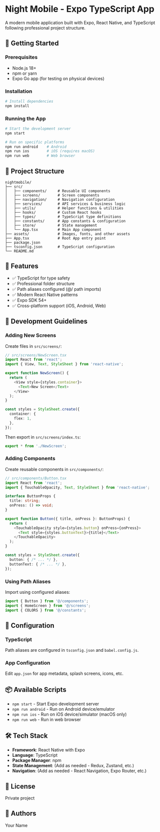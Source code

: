 # Night Mobile - Expo TypeScript App

A modern mobile application built with Expo, React Native, and TypeScript following professional project structure.

## 🚀 Getting Started

### Prerequisites

- Node.js 18+ 
- npm or yarn
- Expo Go app (for testing on physical devices)

### Installation

```bash
# Install dependencies
npm install
```

### Running the App

```bash
# Start the development server
npm start

# Run on specific platforms
npm run android    # Android
npm run ios        # iOS (requires macOS)
npm run web        # Web browser
```

## 📁 Project Structure

```
nightmobile/
├── src/
│   ├── components/     # Reusable UI components
│   ├── screens/        # Screen components
│   ├── navigation/     # Navigation configuration
│   ├── services/       # API services & business logic
│   ├── utils/          # Helper functions & utilities
│   ├── hooks/          # Custom React hooks
│   ├── types/          # TypeScript type definitions
│   ├── constants/      # App constants & configuration
│   ├── store/          # State management
│   └── App.tsx         # Main App component
├── assets/             # Images, fonts, and other assets
├── App.tsx             # Root App entry point
├── package.json
├── tsconfig.json       # TypeScript configuration
└── README.md
```

## 🎯 Features

- ✅ TypeScript for type safety
- ✅ Professional folder structure
- ✅ Path aliases configured (@/ path imports)
- ✅ Modern React Native patterns
- ✅ Expo SDK 54+
- ✅ Cross-platform support (iOS, Android, Web)

## 📝 Development Guidelines

### Adding New Screens

Create files in `src/screens/`:

```typescript
// src/screens/NewScreen.tsx
import React from 'react';
import { View, Text, StyleSheet } from 'react-native';

export function NewScreen() {
  return (
    <View style={styles.container}>
      <Text>New Screen</Text>
    </View>
  );
}

const styles = StyleSheet.create({
  container: {
    flex: 1,
  },
});
```

Then export in `src/screens/index.ts`:

```typescript
export * from './NewScreen';
```

### Adding Components

Create reusable components in `src/components/`:

```typescript
// src/components/Button.tsx
import React from 'react';
import { TouchableOpacity, Text, StyleSheet } from 'react-native';

interface ButtonProps {
  title: string;
  onPress: () => void;
}

export function Button({ title, onPress }: ButtonProps) {
  return (
    <TouchableOpacity style={styles.button} onPress={onPress}>
      <Text style={styles.buttonText}>{title}</Text>
    </TouchableOpacity>
  );
}

const styles = StyleSheet.create({
  button: { /* ... */ },
  buttonText: { /* ... */ },
});
```

### Using Path Aliases

Import using configured aliases:

```typescript
import { Button } from '@/components';
import { HomeScreen } from '@/screens';
import { COLORS } from '@/constants';
```

## 🔧 Configuration

### TypeScript

Path aliases are configured in `tsconfig.json` and `babel.config.js`.

### App Configuration

Edit `app.json` for app metadata, splash screens, icons, etc.

## 📦 Available Scripts

- `npm start` - Start Expo development server
- `npm run android` - Run on Android device/emulator
- `npm run ios` - Run on iOS device/simulator (macOS only)
- `npm run web` - Run in web browser

## 🛠 Tech Stack

- **Framework**: React Native with Expo
- **Language**: TypeScript
- **Package Manager**: npm
- **State Management**: (Add as needed - Redux, Zustand, etc.)
- **Navigation**: (Add as needed - React Navigation, Expo Router, etc.)

## 📄 License

Private project

## 👥 Authors

Your Name

